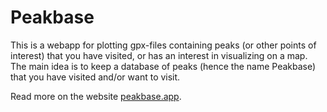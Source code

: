 # Peakbase

This is a webapp for plotting gpx-files containing peaks (or other points of
interest) that you have visited, or has an interest in visualizing on a map. The
main idea is to keep a database of peaks (hence the name Peakbase) that you have
visited and/or want to visit.

Read more on the website
[peakbase.app](https://peakbase.app).
